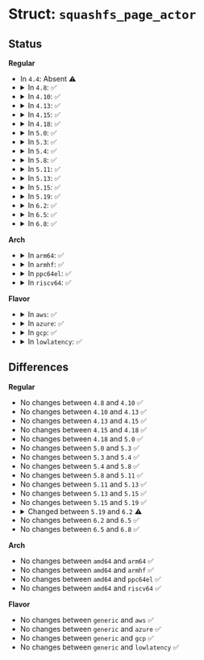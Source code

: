 # Struct: <code>squashfs_page_actor</code>

## Status
<b>Regular</b>
<ul>
<li>
In <code>4.4</code>: Absent ⚠️
</li>
<li>
<details>
<summary>In <code>4.8</code>: ✅</summary>

```c
struct squashfs_page_actor {
    void **buffer;
    struct page **page;
    void *pageaddr;
    void * (*squashfs_first_page)(struct squashfs_page_actor *);
    void * (*squashfs_next_page)(struct squashfs_page_actor *);
    void (*squashfs_finish_page)(struct squashfs_page_actor *);
    int pages;
    int length;
    int next_page;
};
```
</details>
</li>
<li>
<details>
<summary>In <code>4.10</code>: ✅</summary>

```c
struct squashfs_page_actor {
    void **buffer;
    struct page **page;
    void *pageaddr;
    void * (*squashfs_first_page)(struct squashfs_page_actor *);
    void * (*squashfs_next_page)(struct squashfs_page_actor *);
    void (*squashfs_finish_page)(struct squashfs_page_actor *);
    int pages;
    int length;
    int next_page;
};
```
</details>
</li>
<li>
<details>
<summary>In <code>4.13</code>: ✅</summary>

```c
struct squashfs_page_actor {
    void **buffer;
    struct page **page;
    void *pageaddr;
    void * (*squashfs_first_page)(struct squashfs_page_actor *);
    void * (*squashfs_next_page)(struct squashfs_page_actor *);
    void (*squashfs_finish_page)(struct squashfs_page_actor *);
    int pages;
    int length;
    int next_page;
};
```
</details>
</li>
<li>
<details>
<summary>In <code>4.15</code>: ✅</summary>

```c
struct squashfs_page_actor {
    void **buffer;
    struct page **page;
    void *pageaddr;
    void * (*squashfs_first_page)(struct squashfs_page_actor *);
    void * (*squashfs_next_page)(struct squashfs_page_actor *);
    void (*squashfs_finish_page)(struct squashfs_page_actor *);
    int pages;
    int length;
    int next_page;
};
```
</details>
</li>
<li>
<details>
<summary>In <code>4.18</code>: ✅</summary>

```c
struct squashfs_page_actor {
    void **buffer;
    struct page **page;
    void *pageaddr;
    void * (*squashfs_first_page)(struct squashfs_page_actor *);
    void * (*squashfs_next_page)(struct squashfs_page_actor *);
    void (*squashfs_finish_page)(struct squashfs_page_actor *);
    int pages;
    int length;
    int next_page;
};
```
</details>
</li>
<li>
<details>
<summary>In <code>5.0</code>: ✅</summary>

```c
struct squashfs_page_actor {
    void **buffer;
    struct page **page;
    void *pageaddr;
    void * (*squashfs_first_page)(struct squashfs_page_actor *);
    void * (*squashfs_next_page)(struct squashfs_page_actor *);
    void (*squashfs_finish_page)(struct squashfs_page_actor *);
    int pages;
    int length;
    int next_page;
};
```
</details>
</li>
<li>
<details>
<summary>In <code>5.3</code>: ✅</summary>

```c
struct squashfs_page_actor {
    void **buffer;
    struct page **page;
    void *pageaddr;
    void * (*squashfs_first_page)(struct squashfs_page_actor *);
    void * (*squashfs_next_page)(struct squashfs_page_actor *);
    void (*squashfs_finish_page)(struct squashfs_page_actor *);
    int pages;
    int length;
    int next_page;
};
```
</details>
</li>
<li>
<details>
<summary>In <code>5.4</code>: ✅</summary>

```c
struct squashfs_page_actor {
    void **buffer;
    struct page **page;
    void *pageaddr;
    void * (*squashfs_first_page)(struct squashfs_page_actor *);
    void * (*squashfs_next_page)(struct squashfs_page_actor *);
    void (*squashfs_finish_page)(struct squashfs_page_actor *);
    int pages;
    int length;
    int next_page;
};
```
</details>
</li>
<li>
<details>
<summary>In <code>5.8</code>: ✅</summary>

```c
struct squashfs_page_actor {
    void **buffer;
    struct page **page;
    void *pageaddr;
    void * (*squashfs_first_page)(struct squashfs_page_actor *);
    void * (*squashfs_next_page)(struct squashfs_page_actor *);
    void (*squashfs_finish_page)(struct squashfs_page_actor *);
    int pages;
    int length;
    int next_page;
};
```
</details>
</li>
<li>
<details>
<summary>In <code>5.11</code>: ✅</summary>

```c
struct squashfs_page_actor {
    void **buffer;
    struct page **page;
    void *pageaddr;
    void * (*squashfs_first_page)(struct squashfs_page_actor *);
    void * (*squashfs_next_page)(struct squashfs_page_actor *);
    void (*squashfs_finish_page)(struct squashfs_page_actor *);
    int pages;
    int length;
    int next_page;
};
```
</details>
</li>
<li>
<details>
<summary>In <code>5.13</code>: ✅</summary>

```c
struct squashfs_page_actor {
    void **buffer;
    struct page **page;
    void *pageaddr;
    void * (*squashfs_first_page)(struct squashfs_page_actor *);
    void * (*squashfs_next_page)(struct squashfs_page_actor *);
    void (*squashfs_finish_page)(struct squashfs_page_actor *);
    int pages;
    int length;
    int next_page;
};
```
</details>
</li>
<li>
<details>
<summary>In <code>5.15</code>: ✅</summary>

```c
struct squashfs_page_actor {
    void **buffer;
    struct page **page;
    void *pageaddr;
    void * (*squashfs_first_page)(struct squashfs_page_actor *);
    void * (*squashfs_next_page)(struct squashfs_page_actor *);
    void (*squashfs_finish_page)(struct squashfs_page_actor *);
    int pages;
    int length;
    int next_page;
};
```
</details>
</li>
<li>
<details>
<summary>In <code>5.19</code>: ✅</summary>

```c
struct squashfs_page_actor {
    void **buffer;
    struct page **page;
    void *pageaddr;
    void * (*squashfs_first_page)(struct squashfs_page_actor *);
    void * (*squashfs_next_page)(struct squashfs_page_actor *);
    void (*squashfs_finish_page)(struct squashfs_page_actor *);
    int pages;
    int length;
    int next_page;
};
```
</details>
</li>
<li>
<details>
<summary>In <code>6.2</code>: ✅</summary>

```c
struct squashfs_page_actor {
    void **buffer;
    struct page **page;
    void *pageaddr;
    void *tmp_buffer;
    void * (*squashfs_first_page)(struct squashfs_page_actor *);
    void * (*squashfs_next_page)(struct squashfs_page_actor *);
    void (*squashfs_finish_page)(struct squashfs_page_actor *);
    struct page *last_page;
    int pages;
    int length;
    int next_page;
    int alloc_buffer;
    int returned_pages;
    long unsigned int next_index;
};
```
</details>
</li>
<li>
<details>
<summary>In <code>6.5</code>: ✅</summary>

```c
struct squashfs_page_actor {
    void **buffer;
    struct page **page;
    void *pageaddr;
    void *tmp_buffer;
    void * (*squashfs_first_page)(struct squashfs_page_actor *);
    void * (*squashfs_next_page)(struct squashfs_page_actor *);
    void (*squashfs_finish_page)(struct squashfs_page_actor *);
    struct page *last_page;
    int pages;
    int length;
    int next_page;
    int alloc_buffer;
    int returned_pages;
    long unsigned int next_index;
};
```
</details>
</li>
<li>
<details>
<summary>In <code>6.8</code>: ✅</summary>

```c
struct squashfs_page_actor {
    void **buffer;
    struct page **page;
    void *pageaddr;
    void *tmp_buffer;
    void * (*squashfs_first_page)(struct squashfs_page_actor *);
    void * (*squashfs_next_page)(struct squashfs_page_actor *);
    void (*squashfs_finish_page)(struct squashfs_page_actor *);
    struct page *last_page;
    int pages;
    int length;
    int next_page;
    int alloc_buffer;
    int returned_pages;
    long unsigned int next_index;
};
```
</details>
</li>
</ul>
<b>Arch</b>
<ul>
<li>
<details>
<summary>In <code>arm64</code>: ✅</summary>

```c
struct squashfs_page_actor {
    void **buffer;
    struct page **page;
    void *pageaddr;
    void * (*squashfs_first_page)(struct squashfs_page_actor *);
    void * (*squashfs_next_page)(struct squashfs_page_actor *);
    void (*squashfs_finish_page)(struct squashfs_page_actor *);
    int pages;
    int length;
    int next_page;
};
```
</details>
</li>
<li>
<details>
<summary>In <code>armhf</code>: ✅</summary>

```c
struct squashfs_page_actor {
    void **buffer;
    struct page **page;
    void *pageaddr;
    void * (*squashfs_first_page)(struct squashfs_page_actor *);
    void * (*squashfs_next_page)(struct squashfs_page_actor *);
    void (*squashfs_finish_page)(struct squashfs_page_actor *);
    int pages;
    int length;
    int next_page;
};
```
</details>
</li>
<li>
<details>
<summary>In <code>ppc64el</code>: ✅</summary>

```c
struct squashfs_page_actor {
    void **buffer;
    struct page **page;
    void *pageaddr;
    void * (*squashfs_first_page)(struct squashfs_page_actor *);
    void * (*squashfs_next_page)(struct squashfs_page_actor *);
    void (*squashfs_finish_page)(struct squashfs_page_actor *);
    int pages;
    int length;
    int next_page;
};
```
</details>
</li>
<li>
<details>
<summary>In <code>riscv64</code>: ✅</summary>

```c
struct squashfs_page_actor {
    void **buffer;
    struct page **page;
    void *pageaddr;
    void * (*squashfs_first_page)(struct squashfs_page_actor *);
    void * (*squashfs_next_page)(struct squashfs_page_actor *);
    void (*squashfs_finish_page)(struct squashfs_page_actor *);
    int pages;
    int length;
    int next_page;
};
```
</details>
</li>
</ul>
<b>Flavor</b>
<ul>
<li>
<details>
<summary>In <code>aws</code>: ✅</summary>

```c
struct squashfs_page_actor {
    void **buffer;
    struct page **page;
    void *pageaddr;
    void * (*squashfs_first_page)(struct squashfs_page_actor *);
    void * (*squashfs_next_page)(struct squashfs_page_actor *);
    void (*squashfs_finish_page)(struct squashfs_page_actor *);
    int pages;
    int length;
    int next_page;
};
```
</details>
</li>
<li>
<details>
<summary>In <code>azure</code>: ✅</summary>

```c
struct squashfs_page_actor {
    void **buffer;
    struct page **page;
    void *pageaddr;
    void * (*squashfs_first_page)(struct squashfs_page_actor *);
    void * (*squashfs_next_page)(struct squashfs_page_actor *);
    void (*squashfs_finish_page)(struct squashfs_page_actor *);
    int pages;
    int length;
    int next_page;
};
```
</details>
</li>
<li>
<details>
<summary>In <code>gcp</code>: ✅</summary>

```c
struct squashfs_page_actor {
    void **buffer;
    struct page **page;
    void *pageaddr;
    void * (*squashfs_first_page)(struct squashfs_page_actor *);
    void * (*squashfs_next_page)(struct squashfs_page_actor *);
    void (*squashfs_finish_page)(struct squashfs_page_actor *);
    int pages;
    int length;
    int next_page;
};
```
</details>
</li>
<li>
<details>
<summary>In <code>lowlatency</code>: ✅</summary>

```c
struct squashfs_page_actor {
    void **buffer;
    struct page **page;
    void *pageaddr;
    void * (*squashfs_first_page)(struct squashfs_page_actor *);
    void * (*squashfs_next_page)(struct squashfs_page_actor *);
    void (*squashfs_finish_page)(struct squashfs_page_actor *);
    int pages;
    int length;
    int next_page;
};
```
</details>
</li>
</ul>

## Differences
<b>Regular</b>
<ul>
<li>
No changes between <code>4.8</code> and <code>4.10</code> ✅
</li>
<li>
No changes between <code>4.10</code> and <code>4.13</code> ✅
</li>
<li>
No changes between <code>4.13</code> and <code>4.15</code> ✅
</li>
<li>
No changes between <code>4.15</code> and <code>4.18</code> ✅
</li>
<li>
No changes between <code>4.18</code> and <code>5.0</code> ✅
</li>
<li>
No changes between <code>5.0</code> and <code>5.3</code> ✅
</li>
<li>
No changes between <code>5.3</code> and <code>5.4</code> ✅
</li>
<li>
No changes between <code>5.4</code> and <code>5.8</code> ✅
</li>
<li>
No changes between <code>5.8</code> and <code>5.11</code> ✅
</li>
<li>
No changes between <code>5.11</code> and <code>5.13</code> ✅
</li>
<li>
No changes between <code>5.13</code> and <code>5.15</code> ✅
</li>
<li>
No changes between <code>5.15</code> and <code>5.19</code> ✅
</li>
<li>
<details>
<summary>Changed between <code>5.19</code> and <code>6.2</code> ⚠️</summary>
<ul>
<li>
<b>Field added. </b>
<code>void *tmp_buffer</code>
</li>
<li>
<b>Field added. </b>
<code>struct page *last_page</code>
</li>
<li>
<b>Field added. </b>
<code>int alloc_buffer</code>
</li>
<li>
<b>Field added. </b>
<code>int returned_pages</code>
</li>
<li>
<b>Field added. </b>
<code>long unsigned int next_index</code>
</li>
</ul>
</details>
</li>
<li>
No changes between <code>6.2</code> and <code>6.5</code> ✅
</li>
<li>
No changes between <code>6.5</code> and <code>6.8</code> ✅
</li>
</ul>
<b>Arch</b>
<ul>
<li>
No changes between <code>amd64</code> and <code>arm64</code> ✅
</li>
<li>
No changes between <code>amd64</code> and <code>armhf</code> ✅
</li>
<li>
No changes between <code>amd64</code> and <code>ppc64el</code> ✅
</li>
<li>
No changes between <code>amd64</code> and <code>riscv64</code> ✅
</li>
</ul>
<b>Flavor</b>
<ul>
<li>
No changes between <code>generic</code> and <code>aws</code> ✅
</li>
<li>
No changes between <code>generic</code> and <code>azure</code> ✅
</li>
<li>
No changes between <code>generic</code> and <code>gcp</code> ✅
</li>
<li>
No changes between <code>generic</code> and <code>lowlatency</code> ✅
</li>
</ul>
